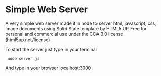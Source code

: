 # Simple Web Server

A very simple web server made it in node to server html, javascript, css, image documents
using  Solid State template  by HTML5 UP Free for personal and commercial use under the CCA
 3.0 license (html5up.net/license)

To start the server just type in your terminal

     node server.js

And type in your browser localhost:3000
